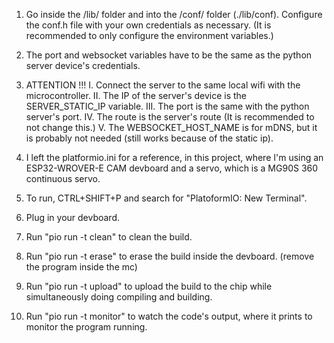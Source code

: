 1. Go inside the /lib/ folder and into the /conf/ folder (./lib/conf). Configure the conf.h file with your own credentials as necessary. (It is recommended to only configure the environment variables.)

2. The port and websocket variables have to be the same as the python server device's credentials.

3. ATTENTION !!!
    I. Connect the server to the same local wifi with the microcontroller.
    II. The IP of the server's device is the SERVER_STATIC_IP variable.
    III. The port is the same with the python server's port.
    IV. The route is the server's route (It is recommended to not change this.)
    V. The WEBSOCKET_HOST_NAME is for mDNS, but it is probably not needed (still works because of the static ip).

4. I left the platformio.ini for a reference, in this project, where I'm using an ESP32-WROVER-E CAM devboard and a servo, which is a MG90S 360 continuous servo.

5. To run, CTRL+SHIFT+P and search for "PlatoformIO: New Terminal".

6. Plug in your devboard.

7. Run "pio run -t clean" to clean the build.
   
8. Run "pio run -t erase" to erase the build inside the devboard. (remove the program inside the mc)

9. Run "pio run -t upload" to upload the build to the chip while simultaneously doing compiling and building.
    
10. Run "pio run -t monitor" to watch the code's output, where it prints to monitor the program running.
